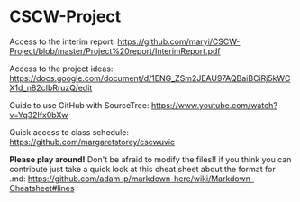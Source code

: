 # CSCW-Project
Access to the interim report:
https://github.com/maryi/CSCW-Project/blob/master/Project%20report/InterimReport.pdf

Access to the project ideas: 
https://docs.google.com/document/d/1ENG_ZSm2JEAU97AQBaiBCiRj5kWCX1d_n82cIbRruzQ/edit

Guide to use GitHub with SourceTree: https://www.youtube.com/watch?v=Yq32Ifx0bXw

Quick access to class schedule: https://github.com/margaretstorey/cscwuvic

**Please play around!**
Don't be afraid to modify the files!! if you think you can contribute just take a quick look at this cheat sheet about the format for .md: https://github.com/adam-p/markdown-here/wiki/Markdown-Cheatsheet#lines
